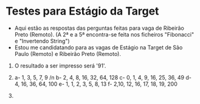 # Testes para Estágio da Target

- Aqui estão as respostas das perguntas feitas para vaga de Ribeirão Preto (Remoto). (A 2ª e a 5ª encontra-se feita nos ficheiros "Fibonacci" e "Invertendo String")
- Estou me candidatando para as vagas de Estágio na Target de São Paulo (Remoto) e Ribeirão Preto (Remoto).

1) O resultado a ser impresso será '91'.

3) a- 1, 3, 5, 7, 9 /n
   b- 2, 4, 8, 16, 32, 64, 128
   c- 0, 1, 4, 9, 16, 25, 36, 49
   d- 4, 16, 36, 64, 100
   e- 1, 1, 2, 3, 5, 8, 13
   f- 2,10, 12, 16, 17, 18, 19, 200
   
4) 
